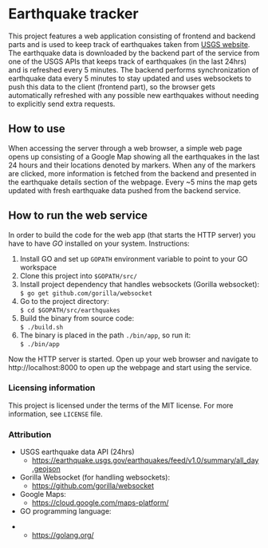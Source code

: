 # Earthquake tracker
This project features a web application consisting of frontend and backend parts and is used to keep track of earthquakes taken from [USGS website](https://www.usgs.gov/).
The earthquake data is downloaded by the backend part of the service from one of the USGS APIs that keeps track of earthquakes (in the last 24hrs) and is refreshed every 5 minutes. The backend performs synchronization of earthquake data every 5 minutes to stay updated and uses websockets to push this data to the client (frontend part), so the browser gets automatically refreshed with any possible new earthquakes without needing to explicitly send extra requests.

## How to use
When accessing the server through a web browser, a simple web page opens up consisting of a Google Map showing all the earthquakes in the last 24 hours and their locations denoted by markers. When any of the markers are clicked, more information is fetched from the backend and presented in the earthquake details section of the webpage.
Every ~5 mins the map gets updated with fresh earthquake data pushed from the backend service.

## How to run the web service
In order to build the code for the web app (that starts the HTTP server) you have to have _GO_ installed on your system.
Instructions:

1) Install GO and set up `GOPATH` environment variable to point to your GO workspace
2) Clone this project into `$GOPATH/src/`
3) Install project dependency that handles websockets (Gorilla websocket):<br>
    `
    $ go get github.com/gorilla/websocket
    `
4) Go to the project directory:<br>
    `
    $ cd $GOPATH/src/earthquakes
    `
5) Build the binary from source code:<br>
    `
    $ ./build.sh
    `
6) The binary is placed in the path `./bin/app`, so run it:<br>
    `
    $ ./bin/app
    `

Now the HTTP server is started. Open up your web browser and navigate to http://localhost:8000 to open up the webpage and start using the service.

### Licensing information
This project is licensed under the terms of the MIT license. For more information, see `LICENSE` file.

### Attribution

* USGS earthquake data API (24hrs)
    - https://earthquake.usgs.gov/earthquakes/feed/v1.0/summary/all_day.geojson
* Gorilla Websocket (for handling websockets):
    - https://github.com/gorilla/websocket
* Google Maps:
    - https://cloud.google.com/maps-platform/
* GO programming language:
-    - https://golang.org/